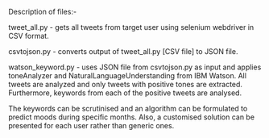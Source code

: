 Description of files:-

tweet_all.py - gets all tweets from target user using selenium webdriver in CSV format.

csvtojson.py - converts output of tweet_all.py [CSV file] to JSON file.

watson_keyword.py - uses JSON file from csvtojson.py as input and applies toneAnalyzer and NaturalLanguageUnderstanding from IBM Watson. All tweets are analyzed and only tweets with positive tones are extracted. Furthermore, keywords from each of the positive tweets are analysed. 

The keywords can be scrutinised and an algorithm can be formulated to predict moods during specific months. Also, a customised solution can be presented for each user rather than generic ones.